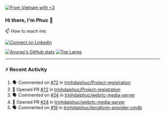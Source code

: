 [![From Vietnam with <3](https://raw.githubusercontent.com/webuild-community/badge/master/svg/love.svg)](https://webuild.community)

### Hi there, I'm Phuc 👋

📫 How to reach me:

[![Connect on LinkedIn](https://img.shields.io/badge/--linkedin?label=LinkedIn&logo=LinkedIn&style=social)](https://www.linkedin.com/in/trinh-dai-phuc/)


[![Anurag's GitHub stats](https://phuc-github-readme-stats.vercel.app/api?username=trinhdaiphuc&count_private=true&show_icons=true&theme=synthwave)](https://github.com/anuraghazra/github-readme-stats)
[![Top Langs](https://phuc-github-readme-stats.vercel.app/api/top-langs/?username=trinhdaiphuc&theme=synthwave&show_icons=true&layout=compact&langs_count=8&hide=html,css,scss,less,handlebars,ejs)](https://github.com/anuraghazra/github-readme-stats)


---

### :zap: Recent Activity

<!--START_SECTION:activity-->
1. 🗣 Commented on [#72](https://github.com/trinhdaiphuc/Project-registration/pull/72#issuecomment-3101601710) in [trinhdaiphuc/Project-registration](https://github.com/trinhdaiphuc/Project-registration)
2. 💪 Opened PR [#72](https://github.com/trinhdaiphuc/Project-registration/pull/72) in [trinhdaiphuc/Project-registration](https://github.com/trinhdaiphuc/Project-registration)
3. 🗣 Commented on [#24](https://github.com/trinhdaiphuc/webrtc-media-server/pull/24#issuecomment-3095739931) in [trinhdaiphuc/webrtc-media-server](https://github.com/trinhdaiphuc/webrtc-media-server)
4. 💪 Opened PR [#24](https://github.com/trinhdaiphuc/webrtc-media-server/pull/24) in [trinhdaiphuc/webrtc-media-server](https://github.com/trinhdaiphuc/webrtc-media-server)
5. 🗣 Commented on [#18](https://github.com/trinhdaiphuc/terraform-provider-cmdb/pull/18#issuecomment-3095692153) in [trinhdaiphuc/terraform-provider-cmdb](https://github.com/trinhdaiphuc/terraform-provider-cmdb)
<!--END_SECTION:activity-->
